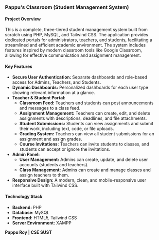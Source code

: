 ### **Pappu's Classroom (Student Management System)**

#### **Project Overview**

This is a complete, three-tiered student management system built from scratch using PHP, MySQL, and Tailwind CSS. The application provides dedicated portals for administrators, teachers, and students, facilitating a streamlined and efficient academic environment. The system includes features inspired by modern classroom tools like Google Classroom, allowing for effective communication and assignment management.

#### **Key Features**

  * **Secure User Authentication:** Separate dashboards and role-based access for Admins, Teachers, and Students.
  * **Dynamic Dashboards:** Personalized dashboards for each user type showing relevant information at a glance.
  * **Teacher & Student Portal:**
      * **Classroom Feed:** Teachers and students can post announcements and messages to a class feed.
      * **Assignment Management:** Teachers can create, edit, and delete assignments with descriptions, deadlines, and file attachments.
      * **Student Submissions:** Students can view assignments and submit their work, including text, code, or file uploads.
      * **Grading System:** Teachers can view all student submissions for an assignment and assign grades.
      * **Course Invitations:** Teachers can invite students to classes, and students can accept or ignore the invitations.
  * **Admin Panel:**
      * **User Management:** Admins can create, update, and delete user accounts (students and teachers).
      * **Class Management:** Admins can create and manage classes and assign teachers to them.
  * **Responsive Design:** A modern, clean, and mobile-responsive user interface built with Tailwind CSS.

#### **Technology Stack**

  * **Backend:** PHP
  * **Database:** MySQL
  * **Frontend:** HTML5, Tailwind CSS
  * **Server Environment:** XAMPP

**Pappu Roy | CSE SUST**
